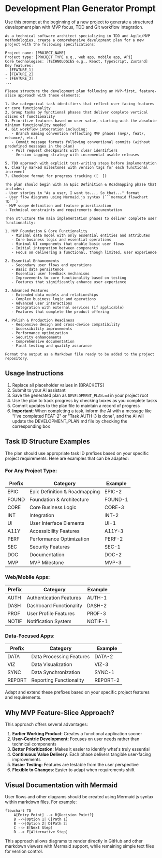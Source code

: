 # Development Plan Generator Prompt

Use this prompt at the beginning of a new project to generate a structured development plan with MVP focus, TDD and Git workflow integration.

````
As a technical software architect specializing in TDD and Agile/MVP methodologies, create a comprehensive development plan for a new project with the following specifications:

Project name: [PROJECT_NAME]
Project type: [PROJECT_TYPE e.g., web app, mobile app, API]
Core technologies: [TECHNOLOGIES e.g., React, TypeScript, Zustand]
Key features:
- [FEATURE_1]
- [FEATURE_2]
- [FEATURE_3]
...

Please structure the development plan following an MVP-first, feature-slice approach with these elements:

1. Use categorical task identifiers that reflect user-facing features or core functionality
2. Group tasks by functional phases that deliver complete vertical slices of functionality
3. Prioritize features based on user value, starting with the absolute minimum functionality needed
4. Git workflow integration including:
   - Branch naming convention reflecting MVP phases (mvp/, feat/, enhance/, etc.)
   - Commit message formats following conventional commits (without predefined messages in the plan)
   - Pull request checkpoints with clear identifiers
   - Version tagging strategy with incremental usable releases

5. TDD approach with explicit test-writing steps before implementation
6. Clearly marked milestones with version tags for each functional increment
7. Checkbox format for progress tracking ([  ])

The plan should begin with an Epic Definition & Roadmapping phase that includes:
- User stories in "As a user, I want to..., So that..." format
- User flow diagrams using Mermaid.js syntax (```mermaid flowchart TD```)
- MVP scope definition and feature prioritization
- Technical constraints and requirements documentation

Then structure the main implementation phases to deliver complete user functionality:

1. MVP Foundation & Core Functionality
   - Minimal data model with only essential entities and attributes
   - Core business logic and essential operations
   - Minimal UI components that enable basic user flows
   - Initial integration between components
   - Focus on delivering a functional, though limited, user experience

2. Essential Enhancements
   - Secondary user flows and operations
   - Basic data persistence
   - Essential user feedback mechanisms
   - Improvements to core functionality based on testing
   - Features that significantly enhance user experience

3. Advanced Features
   - Extended data models and relationships
   - Complex business logic and operations
   - Advanced user interactions
   - Integration with external services (if applicable)
   - Features that complete the product offering

4. Polish & Production Readiness
   - Responsive design and cross-device compatibility
   - Accessibility improvements
   - Performance optimization
   - Security enhancements
   - Comprehensive documentation
   - Final testing and quality assurance

Format the output as a Markdown file ready to be added to the project repository.
````

## Usage Instructions

1. Replace all placeholder values in [BRACKETS]
2. Submit to your AI assistant
3. Save the generated plan as `DEVELOPMENT_PLAN.md` in your project root
4. Use the plan to track progress by checking boxes as you complete tasks
5. Commit updates to the plan file to maintain a record of progress
6. **Important**: When completing a task, inform the AI with a message like "I've completed FEAT-2" or "Task AUTH-3 is done", and the AI will update the DEVELOPMENT_PLAN.md file by checking the corresponding box

## Task ID Structure Examples

The plan should use appropriate task ID prefixes based on your specific project requirements. Here are examples that can be adapted:

### For Any Project Type:

| Prefix | Category                      | Example |
| ------ | ----------------------------- | ------- |
| EPIC   | Epic Definition & Roadmapping | EPIC-2  |
| FOUND  | Foundation & Architecture     | FOUND-1 |
| CORE   | Core Business Logic           | CORE-3  |
| INT    | Integration                   | INT-2   |
| UI     | User Interface Elements       | UI-1    |
| A11Y   | Accessibility Features        | A11Y-3  |
| PERF   | Performance Optimization      | PERF-2  |
| SEC    | Security Features             | SEC-1   |
| DOC    | Documentation                 | DOC-2   |
| MVP    | MVP Milestone                 | MVP-3   |

### Web/Mobile Apps:

| Prefix | Category                | Example |
| ------ | ----------------------- | ------- |
| AUTH   | Authentication Features | AUTH-1  |
| DASH   | Dashboard Functionality | DASH-2  |
| PROF   | User Profile Features   | PROF-3  |
| NOTIF  | Notification System     | NOTIF-1 |

### Data-Focused Apps:

| Prefix | Category                 | Example  |
| ------ | ------------------------ | -------- |
| DATA   | Data Processing Features | DATA-2   |
| VIZ    | Data Visualization       | VIZ-3    |
| SYNC   | Data Synchronization     | SYNC-1   |
| REPORT | Reporting Functionality  | REPORT-2 |

Adapt and extend these prefixes based on your specific project features and requirements.

## Why MVP Feature-Slice Approach?

This approach offers several advantages:

1. **Earlier Working Product**: Creates a functional application sooner
2. **User-Centric Development**: Focuses on user needs rather than technical components
3. **Better Prioritization**: Makes it easier to identify what's truly essential
4. **Continuous Value Delivery**: Each phase delivers tangible user-facing improvements
5. **Easier Testing**: Features are testable from the user perspective
6. **Flexible to Changes**: Easier to adapt when requirements shift

## Visual Documentation with Mermaid

User flows and other diagrams should be created using Mermaid.js syntax within markdown files. For example:

```mermaid
flowchart TD
    A[Entry Point] --> B{Decision Point?}
    B -->|Option 1| C[Path 1]
    B -->|Option 2| D[Path 2]
    C --> E[Next Step]
    D --> F[Alternative Step]
```

This approach allows diagrams to render directly in GitHub and other markdown viewers with Mermaid support, while remaining simple text files for version control.
